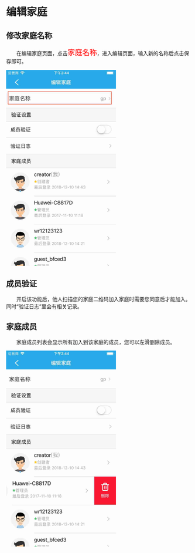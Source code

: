 # 编辑家庭


## 修改家庭名称

&emsp;&emsp;在编辑家庭页面，点击<font style='color:#ff0000;font-size:20px'>家庭名称</font>，进入编辑页面，输入新的名称后点击保存即可。

<img src="../images/home/修改家庭名称.png" width = "300" height = "534">

## 成员验证

&emsp;&emsp;开启该功能后，他人扫描您的家庭二维码加入家庭时需要您同意后才能加入。同时“验证日志”里会有相关记录。

## 家庭成员

&emsp;&emsp;家庭成员列表会显示所有加入到该家庭的成员，您可以左滑删除成员。

<img src="../images/home/删除成员.png" width = "300" height = "534">
